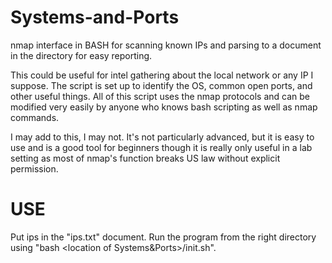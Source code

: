 # Systems-and-Ports
nmap interface in BASH for scanning known IPs and parsing to a document in the directory for easy reporting.

This could be useful for intel gathering about the local network or any IP I suppose. The script is set up to identify the OS,
common open ports, and other useful things. All of this script uses the nmap protocols and can be modified very easily by anyone
who knows bash scripting as well as nmap commands. 

I may add to this, I may not. It's not particularly advanced, but it is easy to use and is a good tool for beginners though
it is really only useful in a lab setting as most of nmap's function breaks US law without explicit permission.

# USE
Put ips in the "ips.txt" document. Run the program from the right directory using "bash <location of Systems&Ports>/init.sh". 
